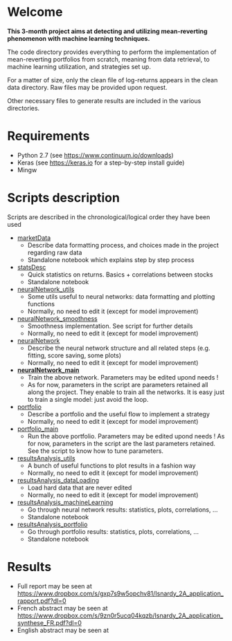 # Welcome
**This 3-month project aims at detecting and utilizing mean-reverting phenomenon with machine learning techniques.**

The code directory provides everything to perform the implementation of mean-reverting portfolios from scratch, meaning from data retrieval, to machine learning utilization, and strategies set up.

For a matter of size, only the clean file of log-returns appears in the clean data directory. Raw files may be provided upon request.

Other necessary files to generate results are included in the various directories.


# Requirements
* Python 2.7 (see https://www.continuum.io/downloads)
* Keras (see https://keras.io for a step-by-step install guide)
* Mingw

# Scripts description
Scripts are described in the chronological/logical order they have been used
* [marketData](./code/marketData.ipynb)
    * Describe data formatting process, and choices made in the project regarding raw data
    * Standalone notebook which explains step by step process
* [statsDesc](./code/statsDesc.ipynb)
    * Quick statistics on returns. Basics + correlations between stocks
    * Standalone notebook
* [neuralNetwork_utils](./code/neuralNetwork_utils.py)
    * Some utils useful to neural networks: data formatting and plotting functions
    * Normally, no need to edit it (except for model improvement)
* [neuralNetwork_smoothness](./code/neuralNetwork_smoothness.py)
    * Smoothness implementation. See script for further details
    * Normally, no need to edit it (except for model improvement)
* [neuralNetwork](./code/neuralNetwork.py)
    * Describe the neural network structure and all related steps (e.g. fitting, score saving, some plots)
    * Normally, no need to edit it (except for model improvement)
* **[neuralNetwork_main](./code/neuralNetwork_main.py)**
    * Train the above network. Parameters may be edited upond needs !
    * As for now, parameters in the script are parameters retained all along the project. They enable to train all the networks. It is easy just to train a single model: just avoid the loop.
* [portfolio](./code/portfolio.py)
    * Describe a portfolio and the useful flow to implement a strategy
    * Normally, no need to edit it (except for model improvement)
* [portfolio_main](./code/portfolio_main.py)
    * Run the above portfolio. Parameters may be edited upond needs ! As for now, parameters in the script are the last parameters retained. See the script to know how to tune parameters.
* [resultsAnalysis_utils](./code/resultsAnalysis_utils.py)
    * A bunch of useful functions to plot results in a fashion way
    * Normally, no need to edit it (except for model improvement)
* [resultsAnalysis_dataLoading](./code/resultsAnalysis_dataLoading.py)
    * Load hard data that are never edited
    * Normally, no need to edit it (except for model improvement)
* [resultsAnalysis_machineLearning](./code/resultsAnalysis_machineLearning.ipynb)
    * Go through neural network results: statistics, plots, correlations, ...
    * Standalone notebook
* [resultsAnalysis_portfolio](./code/resultsAnalysis_portfolio.ipynb)
    * Go through portfolio results: statistics, plots, correlations, ...
    * Standalone notebook

# Results
* Full report may be seen at https://www.dropbox.com/s/gxp7s9w5opchv81/Isnardy_2A_application_rapport.pdf?dl=0
* French abstract may be seen at https://www.dropbox.com/s/9zn0r5ucq04kqzb/Isnardy_2A_application_synthese_FR.pdf?dl=0
* English abstract may be seen at
